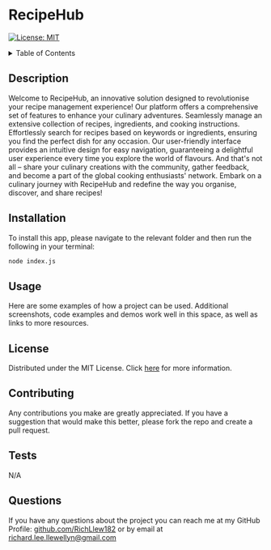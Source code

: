 # RecipeHub
  [![License: MIT](https://img.shields.io/badge/License-MIT-yellow.svg)](https://opensource.org/licenses/MIT)
  
  <!-- TABLE OF CONTENTS -->
<details>
  <summary>Table of Contents</summary>
  <ol>
    <li><a href="#description">Description</a></li>
    <li><a href="#installation">Installation</a></li>
    <li><a href="#usage">Usage</a></li>
    <li><a href="#license">License</a></li>
    <li><a href="#contributing">Contributing</a></li>
    <li><a href="#tests">Tests</a></li>
    <li><a href="#questions">Questions</a></li>
  </ol>
</details>

## Description

Welcome to RecipeHub, an innovative solution designed to revolutionise your recipe management experience! Our platform offers a comprehensive set of features to enhance your culinary adventures. Seamlessly manage an extensive collection of recipes, ingredients, and cooking instructions. Effortlessly search for recipes based on keywords or ingredients, ensuring you find the perfect dish for any occasion. Our user-friendly interface provides an intuitive design for easy navigation, guaranteeing a delightful user experience every time you explore the world of flavours. And that's not all – share your culinary creations with the community, gather feedback, and become a part of the global cooking enthusiasts' network. Embark on a culinary journey with RecipeHub and redefine the way you organise, discover, and share recipes!

## Installation


  To install this app, please navigate to the relevant folder and then run the following in your terminal:
~~~sh
node index.js
~~~

## Usage

Here are some examples of how a project can be used. Additional screenshots, code examples and demos work well in this space, as well as links to more resources.

## License

Distributed under the MIT License. Click [here](https://opensource.org/licenses/MIT) for more information.

## Contributing

Any contributions you make are greatly appreciated. If you have a suggestion that would make this better, please fork the repo and create a pull request.

## Tests

N/A

## Questions

If you have any questions about the project you can reach me at my GitHub Profile: [github.com/RichLlew182](https://github.com/RichLlew182) or by email at richard.lee.llewellyn@gmail.com

